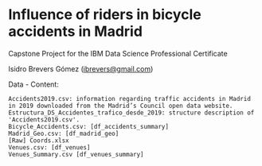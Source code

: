 # Influence of riders in bicycle accidents in Madrid

Capstone Project for the IBM Data Science Professional Certificate

Isidro Brevers Gómez (ibrevers@gmail.com)

Data - Content:

    Accidents2019.csv: information regarding traffic accidents in Madrid in 2019 downloaded from the Madrid’s Council open data website.
    Estructura_DS_Accidentes_trafico_desde_2019: structure description of 'Accidents2019.csv'.
    Bicycle_Accidents.csv: [df_accidents_summary]
    Madrid_Geo.csv: [df_madrid_geo]
    [Raw] Coords.xlsx
    Venues.csv: [df_venues]
    Venues_Summary.csv [df_venues_summary]
